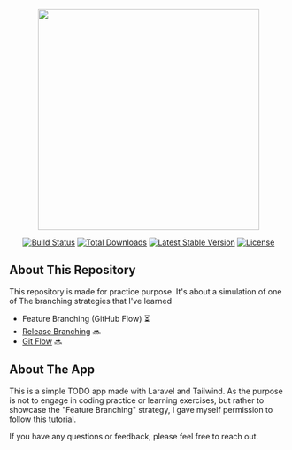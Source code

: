 <p align="center"><a href="https://laravel.com" target="_blank"><img src="https://raw.githubusercontent.com/laravel/art/master/logo-lockup/5%20SVG/2%20CMYK/1%20Full%20Color/laravel-logolockup-cmyk-red.svg" width="400"></a></p>

<p align="center">
<a href="https://travis-ci.org/laravel/framework"><img src="https://travis-ci.org/laravel/framework.svg" alt="Build Status"></a>
<a href="https://packagist.org/packages/laravel/framework"><img src="https://img.shields.io/packagist/dt/laravel/framework" alt="Total Downloads"></a>
<a href="https://packagist.org/packages/laravel/framework"><img src="https://img.shields.io/packagist/v/laravel/framework" alt="Latest Stable Version"></a>
<a href="https://packagist.org/packages/laravel/framework"><img src="https://img.shields.io/packagist/l/laravel/framework" alt="License"></a>
</p>

## About This Repository

This repository is made for practice purpose. It's about a simulation of one of The branching strategies that I've learned

- Feature Branching (GitHub Flow) ⏳
- [Release Branching](https://github.com/MrChehine) 🔜
- [Git Flow](https://github.com/MrChehine) 🔜


## About The App

This is a simple TODO app made with Laravel and Tailwind. 
As the purpose is not to engage in coding practice or learning exercises, but rather to showcase the "Feature Branching" strategy, I gave myself permission to follow this [tutorial](https://www.youtube.com/watch?v=FU5OoexQfxU).


If you have any questions or feedback, please feel free to reach out.
